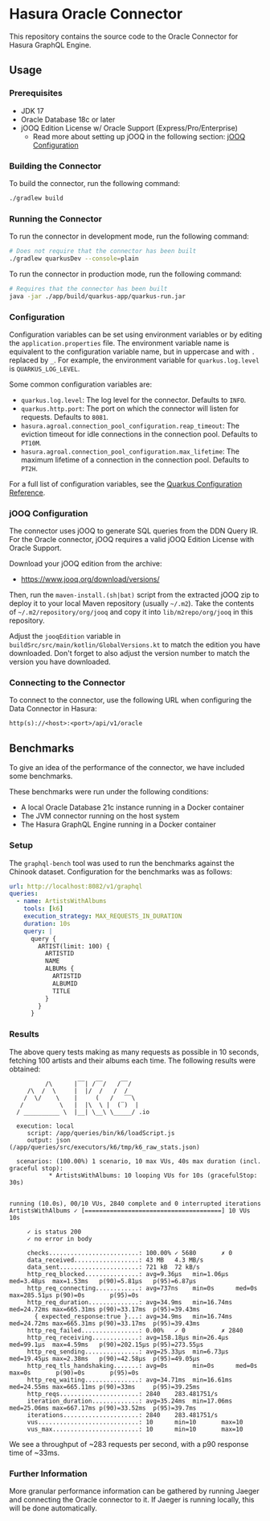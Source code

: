 # Hasura Oracle Connector

This repository contains the source code to the Oracle Connector for Hasura GraphQL Engine.

## Usage

### Prerequisites

- JDK 17
- Oracle Database 18c or later
- jOOQ Edition License w/ Oracle Support (Express/Pro/Enterprise)
  - Read more about setting up jOOQ in the following section: [jOOQ Configuration](#jooq-configuration)

### Building the Connector

To build the connector, run the following command:

```bash
./gradlew build
```

### Running the Connector

To run the connector in development mode, run the following command:

```bash
# Does not require that the connector has been built
./gradlew quarkusDev --console=plain
```

To run the connector in production mode, run the following command:

```bash
# Requires that the connector has been built
java -jar ./app/build/quarkus-app/quarkus-run.jar
```

### Configuration

Configuration variables can be set using environment variables or by editing the `application.properties` file.
The environment variable name is equivalent to the configuration variable name, but in uppercase and with `.` replaced by `_`.
For example, the environment variable for `quarkus.log.level` is `QUARKUS_LOG_LEVEL`.

Some common configuration variables are:
- `quarkus.log.level`: The log level for the connector. Defaults to `INFO`.
- `quarkus.http.port`: The port on which the connector will listen for requests. Defaults to `8081`.
- `hasura.agroal.connection_pool_configuration.reap_timeout`: The eviction timeout for idle connections in the connection pool. Defaults to `PT10M`.
- `hasura.agroal.connection_pool_configuration.max_lifetime`: The maximum lifetime of a connection in the connection pool. Defaults to `PT2H`.

For a full list of configuration variables, see the [Quarkus Configuration Reference](https://quarkus.io/guides/all-config).

### jOOQ Configuration

The connector uses jOOQ to generate SQL queries from the DDN Query IR.
For the Oracle connector, jOOQ requires a valid jOOQ Edition License with Oracle Support.

Download your jOOQ edition from the archive:
- https://www.jooq.org/download/versions/

Then, run the `maven-install.(sh|bat)` script from the extracted jOOQ zip to deploy it to your local Maven repository (usually `~/.m2`).
Take the contents of `~/.m2/repository/org/jooq` and copy it into `lib/m2repo/org/jooq` in this repository.

Adjust the `jooqEdition` variable in `buildSrc/src/main/kotlin/GlobalVersions.kt` to match the edition you have downloaded.
Don't forget to also adjust the version number to match the version you have downloaded.

### Connecting to the Connector

To connect to the connector, use the following URL when configuring the Data Connector in Hasura:

```
http(s)://<host>:<port>/api/v1/oracle
```

## Benchmarks

To give an idea of the performance of the connector, we have included some benchmarks.

These benchmarks were run under the following conditions:
- A local Oracle Database 21c instance running in a Docker container
- The JVM connector running on the host system
- The Hasura GraphQL Engine running in a Docker container

### Setup

The `graphql-bench` tool was used to run the benchmarks against the Chinook dataset.
Configuration for the benchmarks was as follows:

```yaml
url: http://localhost:8082/v1/graphql
queries:
  - name: ArtistsWithAlbums
    tools: [k6]
    execution_strategy: MAX_REQUESTS_IN_DURATION
    duration: 10s
    query: |
      query {
        ARTIST(limit: 100) {
          ARTISTID
          NAME
          ALBUMs {
            ARTISTID
            ALBUMID
            TITLE
          }
        }
      }
```

### Results

The above query tests making as many requests as possible in 10 seconds, fetching 100 artists and their albums each time.
The following results were obtained:

```
          /\      |‾‾| /‾‾/   /‾‾/
     /\  /  \     |  |/  /   /  /
    /  \/    \    |     (   /   ‾‾\
   /          \   |  |\  \ |  (‾)  |
  / __________ \  |__| \__\ \_____/ .io

  execution: local
     script: /app/queries/bin/k6/loadScript.js
     output: json (/app/queries/src/executors/k6/tmp/k6_raw_stats.json)

  scenarios: (100.00%) 1 scenario, 10 max VUs, 40s max duration (incl. graceful stop):
           * ArtistsWithAlbums: 10 looping VUs for 10s (gracefulStop: 30s)


running (10.0s), 00/10 VUs, 2840 complete and 0 interrupted iterations
ArtistsWithAlbums ✓ [======================================] 10 VUs  10s

     ✓ is status 200
     ✓ no error in body

     checks.........................: 100.00% ✓ 5680       ✗ 0
     data_received..................: 43 MB   4.3 MB/s
     data_sent......................: 721 kB  72 kB/s
     http_req_blocked...............: avg=9.36µs   min=1.06µs  med=3.48µs  max=1.53ms   p(90)=5.81µs   p(95)=6.87µs
     http_req_connecting............: avg=737ns    min=0s      med=0s      max=285.51µs p(90)=0s       p(95)=0s
     http_req_duration..............: avg=34.9ms   min=16.74ms med=24.72ms max=665.31ms p(90)=33.17ms  p(95)=39.43ms
       { expected_response:true }...: avg=34.9ms   min=16.74ms med=24.72ms max=665.31ms p(90)=33.17ms  p(95)=39.43ms
     http_req_failed................: 0.00%   ✓ 0          ✗ 2840
     http_req_receiving.............: avg=158.18µs min=26.4µs  med=99.1µs  max=4.59ms   p(90)=202.15µs p(95)=273.55µs
     http_req_sending...............: avg=25.33µs  min=6.73µs  med=19.45µs max=2.38ms   p(90)=42.58µs  p(95)=49.05µs
     http_req_tls_handshaking.......: avg=0s       min=0s      med=0s      max=0s       p(90)=0s       p(95)=0s
     http_req_waiting...............: avg=34.71ms  min=16.61ms med=24.55ms max=665.11ms p(90)=33ms     p(95)=39.25ms
     http_reqs......................: 2840    283.481751/s
     iteration_duration.............: avg=35.24ms  min=17.06ms med=25.06ms max=667.17ms p(90)=33.52ms  p(95)=39.7ms
     iterations.....................: 2840    283.481751/s
     vus............................: 10      min=10       max=10
     vus_max........................: 10      min=10       max=10
```

We see a throughput of ~283 requests per second, with a p90 response time of ~33ms.

### Further Information

More granular performance information can be gathered by running Jaeger and connecting the Oracle connector to it.
If Jaeger is running locally, this will be done automatically.